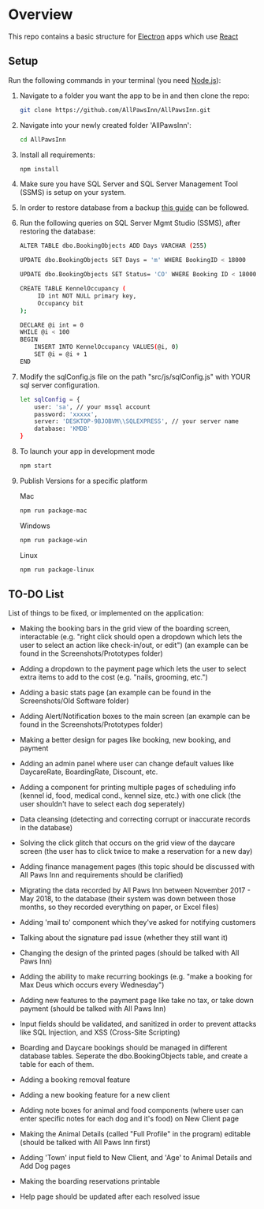 # Overview
This repo contains a basic structure for [Electron](https://electron.atom.io/) apps which use [React](https://facebook.github.io/react/)

## Setup
Run the following commands in your terminal (you need [Node.js](https://nodejs.org/en/)):

1. Navigate to a folder you want the app to be in and then clone the repo:  
    ```sh
    git clone https://github.com/AllPawsInn/AllPawsInn.git
    ```
2. Navigate into your newly created folder 'AllPawsInn':  
    ```sh
    cd AllPawsInn
    ```

3. Install all requirements:  
    ```sh
    npm install
    ```
4. Make sure you have SQL Server and SQL Server Management Tool (SSMS) is setup on your system.

5. In order to restore database from a backup [this guide](https://www.howtogeek.com/50354/restoring-a-sql-database-backup-using-sql-server-management-studio)  can be followed.

5. Run the following queries on SQL Server Mgmt Studio (SSMS), after restoring the database:
   ```sh
   ALTER TABLE dbo.BookingObjects ADD Days VARCHAR (255)
   ```

   ```sh
   UPDATE dbo.BookingObjects SET Days = 'm' WHERE BookingID < 18000
   ```
   
   ```sh
   UPDATE dbo.BookingObjects SET Status= 'CO' WHERE Booking ID < 18000
   ```
   
   ```sh
   CREATE TABLE KennelOccupancy (
        ID int NOT NULL primary key,
        Occupancy bit
   );
   ```
     
   ```sh
   DECLARE @i int = 0
   WHILE @i < 100 
   BEGIN
       INSERT INTO KennelOccupancy VALUES(@i, 0)
       SET @i = @i + 1
   END
   ```
5. Modify the sqlConfig.js file on the path "src/js/sqlConfig.js" with YOUR sql server configuration.
    ```sh
   let sqlConfig = {
        user: 'sa', // your mssql account
        password: 'xxxxx',
        server: 'DESKTOP-9BJOBVM\\SQLEXPRESS', // your server name
        database: 'KMDB'
    }
    ```

6. To launch your app in development mode
    ```sh
    npm start

7. Publish Versions for a specific platform

    Mac
    ```sh
    npm run package-mac
    ```

    Windows
    ```sh
    npm run package-win
    ```

    Linux
    ```sh
    npm run package-linux
    ```
## TO-DO List   
List of things to be fixed, or implemented on the application:
   * Making the booking bars in the grid view of the boarding screen, interactable (e.g. "right click should open a dropdown which
     lets the user to select an action like check-in/out, or edit") (an example can be found in the Screenshots/Prototypes folder)
      
   * Adding a dropdown to the payment page which lets the user to select extra items to add to the cost (e.g. "nails, grooming,              etc.")
    
   * Adding a basic stats page (an example can be found in the Screenshots/Old Software folder)
    
   * Adding Alert/Notification boxes to the main screen (an example can be found in the Screenshots/Prototypes folder)
    
   * Making a better design for pages like booking, new booking, and payment
    
   * Adding an admin panel where user can change default values like DaycareRate, BoardingRate, Discount, etc.
   
   * Adding a component for printing multiple pages of scheduling info (kennel id, food, medical cond., kennel size, etc.) with one click (the user shouldn't have to select each dog seperately)
   
   * Data cleansing (detecting and correcting corrupt or inaccurate records in the database)
  
   * Solving the click glitch that occurs on the grid view of the daycare screen (the user has to click twice to make a reservation for a new day)
   
   * Adding finance management pages (this topic should be discussed with All Paws Inn and requirements should be clarified)
   
   * Migrating the data recorded by All Paws Inn between November 2017 - May 2018, to the database (their system was down between those months, so they recorded everything on paper, or Excel files)
   
   * Adding 'mail to' component which they've asked for notifying customers
   
   * Talking about the signature pad issue (whether they still want it)
   
   * Changing the design of the printed pages (should be talked with All Paws Inn)
   
   * Adding the ability to make recurring bookings (e.g. "make a booking for Max Deus which occurs every Wednesday")
   
   * Adding new features to the payment page like take no tax, or take down payment (should be talked with All Paws Inn)
   
   * Input fields should be validated, and sanitized in order to prevent attacks like SQL Injection, and XSS (Cross-Site Scripting)
   
   * Boarding and Daycare bookings should be managed in different database tables. Seperate the dbo.BookingObjects table, and create a table for each of them.
   
   * Adding a booking removal feature
   
   * Adding a new booking feature for a new client
   
   * Adding note boxes for animal and food components (where user can enter specific notes for each dog and it's food) on New Client page
   
   * Making the Animal Details (called "Full Profile" in the program) editable (should be talked with All Paws Inn first)
   
   * Adding 'Town' input field to New Client, and 'Age' to Animal Details and Add Dog pages
   
   * Making the boarding reservations printable

   * Help page should be updated after each resolved issue
